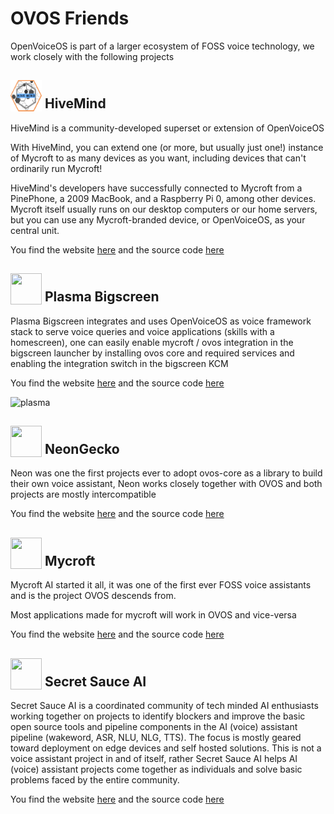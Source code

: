 # OVOS Friends

OpenVoiceOS is part of a larger ecosystem of FOSS voice technology, we work closely with the following projects

## <img src='https://github.com/JarbasHiveMind/HiveMind-assets/raw/master/logo/hivemind-512.png' card_color='#FEE255' width='50' height='50' style='vertical-align:bottom'/> HiveMind

HiveMind is a community-developed superset or extension of OpenVoiceOS

With HiveMind, you can extend one (or more, but usually just one!) instance of Mycroft to as many devices as you want,
including devices that can't ordinarily run Mycroft!


HiveMind's developers have successfully connected to Mycroft from a PinePhone, a 2009 MacBook, and a Raspberry Pi 0,
among other devices. Mycroft itself usually runs on our desktop computers or our home servers, but you can use any
Mycroft-branded device, or OpenVoiceOS, as your central unit.

You find the website [here](https://jarbashivemind.github.io/HiveMind-community-docs) and the source
code [here](https://github.com/JarbasHiveMind)

## <img src='https://plasma-bigscreen.org/img/logo.png' card_color='#FEE255' width='50' height='50' style='vertical-align:bottom'/> Plasma Bigscreen

Plasma Bigscreen integrates and uses OpenVoiceOS as voice framework stack to serve voice queries and voice
applications (skills with a homescreen), one can easily enable mycroft / ovos integration in the bigscreen launcher by
installing ovos core and required services and enabling the integration switch in the bigscreen KCM

You find the website [here](https://plasma-bigscreen.org) and the source
code [here](https://invent.kde.org/plasma/plasma-bigscreen)

![plasma](https://plasma-bigscreen.org/img/screenshot-1.png)

## <img src='https://neon.ai/sites/default/files/neon-ai-artificial-intelligence_1.png' card_color='#FEE255' width='50' height='50' style='vertical-align:bottom'/> NeonGecko

Neon was one the first projects ever to adopt ovos-core as a library to build their own voice assistant,
Neon works closely together with OVOS and both projects are mostly intercompatible

You find the website [here](https://neon.ai) and the source code [here](https://github.com/NeonGeckoCom)

## <img src='https://mycroft.ai/wp-content/uploads/2017/02/Mycroft-Twitter-Profile.jpg' card_color='#FEE255' width='50' height='50' style='vertical-align:bottom'/> Mycroft

Mycroft AI started it all, it was one of the first ever FOSS voice assistants and is the project OVOS descends from.

Most applications made for mycroft will work in OVOS and vice-versa

You find the website [here](https://mycroft.ai) and the source code [here](https://github.com/MycroftAI)

## <img src='https://avatars.githubusercontent.com/u/77728504?v=4' card_color='#FEE255' width='50' height='50' style='vertical-align:bottom'/> Secret Sauce AI

Secret Sauce AI is a coordinated community of tech minded AI enthusiasts working together on projects to identify
blockers and improve the basic open source tools and pipeline components in the AI (voice) assistant pipeline (wakeword,
ASR, NLU, NLG, TTS). The focus is mostly geared toward deployment on edge devices and self hosted solutions. This is not
a voice assistant project in and of itself, rather Secret Sauce AI helps AI (voice) assistant projects come together as
individuals and solve basic problems faced by the entire community.

You find the website [here](https://github.com/secretsauceai/secret_sauce_ai) and the source
code [here](https://github.com/secretsauceai)

